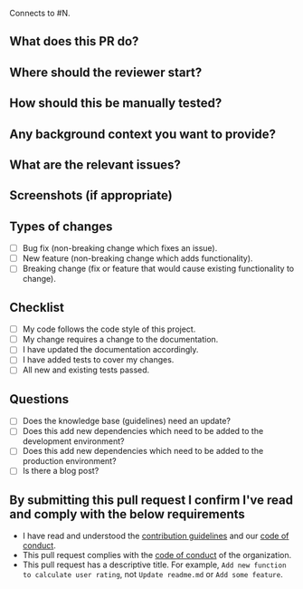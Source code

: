 Connects to #N.

## What does this PR do?

## Where should the reviewer start?

## How should this be manually tested?

## Any background context you want to provide?

## What are the relevant issues?

## Screenshots (if appropriate)

## Types of changes

- [ ] Bug fix (non-breaking change which fixes an issue).
- [ ] New feature (non-breaking change which adds functionality).
- [ ] Breaking change (fix or feature that would cause existing functionality to change).

## Checklist

- [ ] My code follows the code style of this project.
- [ ] My change requires a change to the documentation.
- [ ] I have updated the documentation accordingly.
- [ ] I have added tests to cover my changes.
- [ ] All new and existing tests passed.

## Questions

- [ ] Does the knowledge base (guidelines) need an update?
- [ ] Does this add new dependencies which need to be added to the development environment?
- [ ] Does this add new dependencies which need to be added to the production environment?
- [ ] Is there a blog post?

## By submitting this pull request I confirm I've read and comply with the below requirements

- I have read and understood the [contribution guidelines](https://github.com/globalcodecollective/base/blob/master/en/CONTRIBUTING.md)
and our [code of conduct](https://github.com/globalcodecollective/base/blob/master/en/CODE_OF_CONDUCT.md).
- This pull request complies with the [code of conduct](https://github.com/globalcodecollective/base/blob/master/en/CODE_OF_CONDUCT.md) of the organization.
- This pull request has a descriptive title. For example, `Add new function to calculate user rating`, not `Update readme.md` or `Add some feature`.
